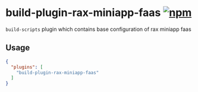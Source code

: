 # build-plugin-rax-miniapp-faas [![npm](https://img.shields.io/npm/v/build-plugin-rax-miniapp-faas.svg)](https://www.npmjs.com/package/build-plugin-rax-miniapp-faas)

`build-scripts` plugin which contains base configuration of rax miniapp faas

## Usage

```json
{
  "plugins": [
    "build-plugin-rax-miniapp-faas"
  ]
}
```
